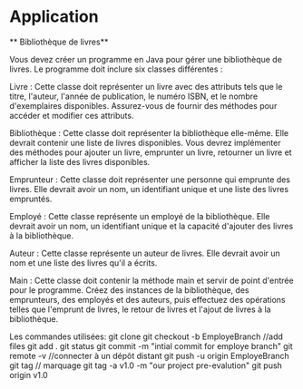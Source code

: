 # Application

** Bibliothèque de livres**

Vous devez créer un programme en Java pour gérer une bibliothèque de livres. Le programme doit inclure six classes différentes :

Livre : Cette classe doit représenter un livre avec des attributs tels que le titre, l'auteur, l'année de publication, le numéro ISBN, et le nombre d'exemplaires disponibles. Assurez-vous de fournir des méthodes pour accéder et modifier ces attributs.

Bibliothèque : Cette classe doit représenter la bibliothèque elle-même. Elle devrait contenir une liste de livres disponibles. Vous devrez implémenter des méthodes pour ajouter un livre, emprunter un livre, retourner un livre et afficher la liste des livres disponibles.

Emprunteur : Cette classe doit représenter une personne qui emprunte des livres. Elle devrait avoir un nom, un identifiant unique et une liste des livres empruntés.

Employé : Cette classe représente un employé de la bibliothèque. Elle devrait avoir un nom, un identifiant unique et la capacité d'ajouter des livres à la bibliothèque.

Auteur : Cette classe représente un auteur de livres. Elle devrait avoir un nom et une liste des livres qu'il a écrits.

Main : Cette classe doit contenir la méthode main et servir de point d'entrée pour le programme. Créez des instances de la bibliothèque, des emprunteurs, des employés et des auteurs, puis effectuez des opérations telles que l'emprunt de livres, le retour de livres et l'ajout de livres à la bibliothèque.



Les commandes utilisées:
git clone
git checkout -b EmployeBranch
//add files
git add .
git status
git commit -m "intial commit for employe branch"
git remote -v   //connecter à un dépôt distant
git push -u origin EmployeBranch
git tag // marquage
git tag -a v1.0 -m  "our project pre-evalution"
git push origin v1.0

